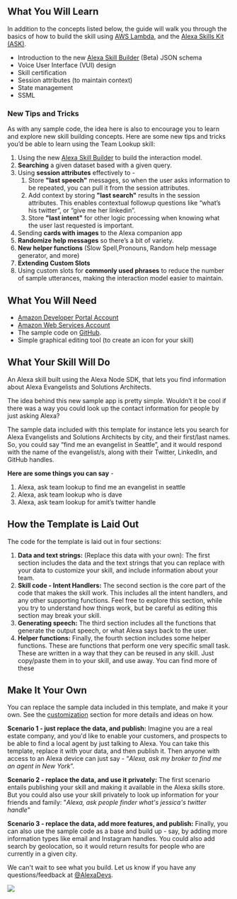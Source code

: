 ## What You Will Learn

In addition to the concepts listed below, the guide will walk you through the basics of how to build the skill using [AWS Lambda](http://aws.amazon.com/lambda), and the [Alexa Skills Kit (ASK)](https://developer.amazon.com/alexa-skills-kit).

*  Introduction to the new [Alexa Skill Builder](https://developer.amazon.com/public/solutions/alexa/alexa-skills-kit/docs/ask-define-the-vui-with-gui) (Beta) JSON schema
* Voice User Interface (VUI) design
*  Skill certification
*  Session attributes (to maintain context)
*  State management
*  SSML

### New Tips and Tricks
As with any sample code, the idea here is also to encourage you to learn and explore new skill building concepts. Here are some new tips and tricks you’d be able to learn using the Team Lookup skill:


1. Using the new [Alexa Skill Builder](https://developer.amazon.com/public/solutions/alexa/alexa-skills-kit/docs/ask-define-the-vui-with-gui) to build the interaction model.
2. **Searching** a given dataset based with a given query.
3. Using **session attributes** effectively to -
	1. Store **"last speech"** messages, so when the user asks information to be repeated, you can pull it from the session attributes.
	2. Add context by storing **"last search"** results in the session attributes. This enables contextual followup questions like “what’s his twitter”, or “give me her linkedin”.
	3. Store **"last intent"** for other logic processing when knowing what the user last requested is important.
4. Sending **cards with images** to the Alexa companion app
5. **Randomize help messages** so there’s a bit of variety.
6. **New helper functions** (Slow Spell,Pronouns, Random help message generator, and more)
7. **Extending Custom Slots**
8. Using custom slots for **commonly used phrases** to reduce the number of sample utterances, making the interaction model easier to maintain.


## What You Will Need
*  [Amazon Developer Portal Account](http://developer.amazon.com)
*  [Amazon Web Services Account](http://aws.amazon.com/)
*  The sample code on [GitHub](https://github.com/alexa/skill-sample-nodejs-team-lookup).
*  Simple graphical editing tool (to create an icon for your skill)

## What Your Skill Will Do

An Alexa skill built using the Alexa Node SDK, that lets you find information about Alexa Evangelists and Solutions Architects.

The idea behind this new sample app is pretty simple. Wouldn’t it be cool if there was a way you could look up the contact information for people by just asking Alexa?

The sample data included with this template for instance lets you search for Alexa Evangelists and Solutions Architects by city, and their first/last names. So, you could say “find me an evangelist in Seattle”, and it would respond with  the name of the evangelist/s, along with their Twitter, LinkedIn, and GitHub handles.


**Here are some things you can say** -
1. Alexa, ask team lookup to find me an evangelist in seattle
2. Alexa, ask team lookup who is dave
3. Alexa, ask team lookup for amit’s twitter handle


## How the Template is Laid Out
The code for the template is laid out in four sections:

1. **Data and text strings:** (Replace this data with your own): The first section includes the data and the text strings that you can replace with your data to customize your skill, and include information about your team.
2. **Skill code - Intent Handlers:** The second section is the core part of the code that makes the skill work. This includes all the intent handlers, and any other supporting functions. Feel free to explore this section, while you  try to understand how things work, but be careful as editing this section may break your skill.
3. **Generating speech:** The third section includes all the functions that generate the output speech, or what Alexa says back to the user.
4. **Helper functions:** Finally, the fourth section includes some helper functions. These are functions that perform one very specific small task. These are written in a way that they can be reused in any skill. Just copy/paste them in to your skill, and use away. You can find more of these

## Make It Your Own
You can replace the sample data included in this template, and make it your own. See the [customization](https://github.com/alexa/skill-sample-nodejs-team-lookup/blob/master/step-by-step/5-customization.md) section for more details and ideas on how.

**Scenario 1 - just replace the data, and publish:** Imagine you are a real estate company, and you'd like to enable your customers, and prospects to be able to find a local agent by just talking to Alexa. You can take this template, replace it with your data, and then publish it. Then anyone with access to an Alexa device can just say - “*Alexa, ask my broker to find me an agent in New York*”.  

**Scenario 2 - replace the data, and use it privately:** The first scenario entails publishing your skill and making it available in the Alexa skills store. But you could also use your skill privately to look up information for your friends and family: "*Alexa, ask people finder what's jessica's twitter handle*"

**Scenario 3 - replace the data, add more features, and publish:** Finally, you can also use the sample code as a base and build up - say, by adding more information types like email and Instagram handles. You could also add search by geolocation, so it would return results for people who are currently in a given city.


We can't wait to see what you build. Let us know if you have any questions/feedback at [@AlexaDevs](https://twitter.com/alexadevs).


<a href="https://github.com/alexa/skill-sample-nodejs-audio-player/blob/master/single-stream/instructions/1-voice-user-interface.md"><img src="https://m.media-amazon.com/images/G/01/mobile-apps/dex/alexa/alexa-skills-kit/tutorials/general/buttons/button_get_started._TTH_.png" /></a>

<img height="1" width="1" src="https://www.facebook.com/tr?id=1847448698846169&ev=PageView&noscript=1"/>
